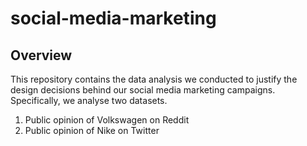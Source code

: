 # social-media-marketing

## Overview
This repository contains the data analysis we conducted to justify the design decisions behind our social media marketing campaigns.
Specifically, we analyse two datasets.
1. Public opinion of Volkswagen on Reddit
2. Public opinion of Nike on Twitter

